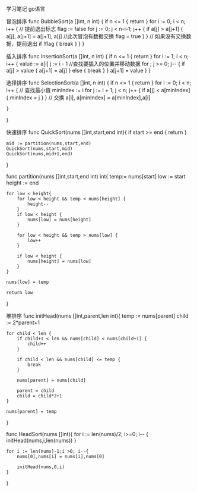 学习笔记
go语言

冒泡排序
func BubbleSort(a []int, n int) {
	if n <= 1 {
		return
	}
	for i := 0; i < n; i++ {
		// 提前退出标志
		flag := false
		for j := 0; j < n-i-1; j++ {
			if a[j] > a[j+1] {
				a[j], a[j+1] = a[j+1], a[j]
				//此次冒泡有数据交换
				flag = true
			}
		}
		// 如果没有交换数据，提前退出
		if !flag {
			break
		}
	}
}

插入排序
func InsertionSort(a []int, n int) {
	if n <= 1 {
		return
	}
	for i := 1; i < n; i++ {
		value := a[i]
		j := i - 1
		//查找要插入的位置并移动数据
		for ; j >= 0; j-- {
			if a[j] > value {
				a[j+1] = a[j]
			} else {
				break
			}
		}
		a[j+1] = value
	}
}

选择排序
func SelectionSort(a []int, n int) {
	if n <= 1 {
		return
	}
	for i := 0; i < n; i++ {
		// 查找最小值
		minIndex := i
		for j := i + 1; j < n; j++ {
			if a[j] < a[minIndex] {
				minIndex = j
			}
		}
		// 交换
		a[i], a[minIndex] = a[minIndex],a[i]

	}
}

快速排序
func QuickSort(nums []int,start,end int){
	if start >= end {
		return
	}

	mid := partition(nums,start,end)
	QuickSort(nums,start,mid)
	QuickSort(nums,mid+1,end)
}

func partition(nums []int,start,end int)  int{
	temp:= nums[start]
	low := start
	height := end

	for low < height{
		for low < height && temp < nums[height] {
			height--
		}
		if low < height {
			nums[low] = nums[height]
		}

		for low < height && temp > nums[low] {
			low++
		}

		if low < height {
			nums[height] = nums[low]
		}
	}

	nums[low] = temp

	return low
}

堆排序
func initHead(nums []int,parent,len int){
	temp := nums[parent]
	child := 2*parent+1

	for child < len {
		if child+1 < len && nums[child] < nums[child+1] {
			child++
		}

		if child < len && nums[child] <= temp {
			break
		}

		nums[parent] = nums[child]

		parent = child
		child = child*2+1
	}

	nums[parent] = temp
}

func HeadSort(nums []int){
	for i := len(nums)/2; i>=0; i-- {
		initHead(nums,i,len(nums))
	}

	for i := len(nums)-1;i >0; i--{
		nums[0],nums[i] = nums[i],nums[0]

		initHead(nums,0,i)
	}
}
